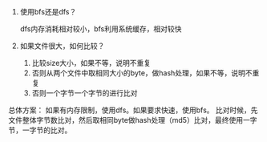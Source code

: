 1. 使用bfs还是dfs？

    dfs内存消耗相对较小，bfs利用系统缓存，相对较快

2. 如果文件很大，如何比较？

    1. 比较size大小，如果不等，说明不重复
    2. 否则从两个文件中取相同大小的byte，做hash处理，如果不等，说明不重复
    3. 否则一个字节一个字节的进行比对


总体方案：
如果有内存限制，使用dfs。如果要求快速，使用bfs。
比对时候，先文件整体字节数比对，然后取相同byte做hash处理（md5）比对，最终使用一字节，一字节的比对。